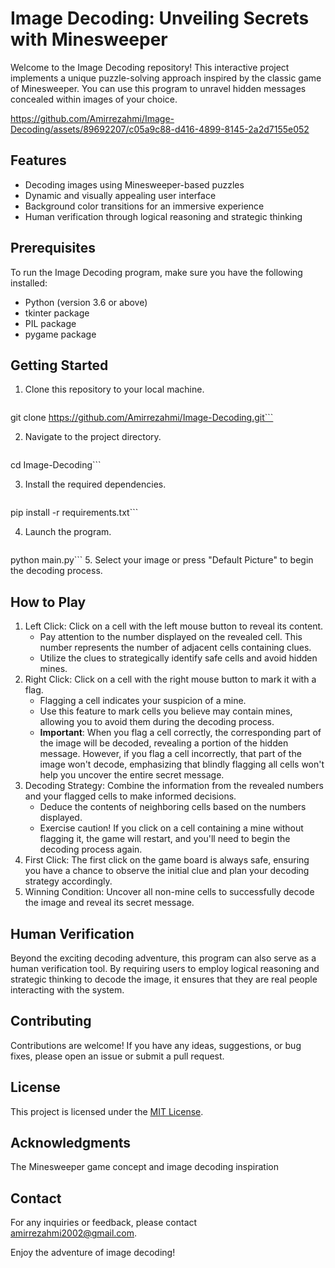 # Image Decoding: Unveiling Secrets with Minesweeper

Welcome to the Image Decoding repository! This interactive project implements a unique puzzle-solving approach inspired by the classic game of Minesweeper. You can use this program to unravel hidden messages concealed within images of your choice.


https://github.com/Amirrezahmi/Image-Decoding/assets/89692207/c05a9c88-d416-4899-8145-2a2d7155e052

## Features

   - Decoding images using Minesweeper-based puzzles
   - Dynamic and visually appealing user interface
   - Background color transitions for an immersive experience
   - Human verification through logical reasoning and strategic thinking

## Prerequisites

To run the Image Decoding program, make sure you have the following installed:

   - Python (version 3.6 or above)
   - tkinter package
   - PIL package
   - pygame package


## Getting Started

  1. Clone this repository to your local machine.

     ```bash
  git clone https://github.com/Amirrezahmi/Image-Decoding.git```

2. Navigate to the project directory.
     ```bash
  cd Image-Decoding```
  
3. Install the required dependencies.
     ```bash
  pip install -r requirements.txt```
  
4. Launch the program.
     ```bash
  python main.py```
5. Select your image or press "Default Picture" to begin the decoding process.

## How to Play

   1. Left Click: Click on a cell with the left mouse button to reveal its content.
      - Pay attention to the number displayed on the revealed cell. This number represents the number of adjacent cells containing clues.
      - Utilize the clues to strategically identify safe cells and avoid hidden mines.
   2. Right Click: Click on a cell with the right mouse button to mark it with a flag.
      - Flagging a cell indicates your suspicion of a mine.
      - Use this feature to mark cells you believe may contain mines, allowing you to avoid them during the decoding process.
      - $\textbf{Important}$: When you flag a cell correctly, the corresponding part of the image will be decoded, revealing a portion of the hidden message. However, if you flag a cell incorrectly, that part of the image won't decode, emphasizing that blindly flagging all cells won't help you uncover the entire secret message.
   3. Decoding Strategy: Combine the information from the revealed numbers and your flagged cells to make informed decisions.
      - Deduce the contents of neighboring cells based on the numbers displayed.
      - Exercise caution! If you click on a cell containing a mine without flagging it, the game will restart, and you'll need to begin the decoding process again.
   4. First Click: The first click on the game board is always safe, ensuring you have a chance to observe the initial clue and plan your decoding strategy accordingly.
   5. Winning Condition: Uncover all non-mine cells to successfully decode the image and reveal its secret message.


## Human Verification

Beyond the exciting decoding adventure, this program can also serve as a human verification tool. By requiring users to employ logical reasoning and strategic thinking to decode the image, it ensures that they are real people interacting with the system.

## Contributing

Contributions are welcome! If you have any ideas, suggestions, or bug fixes, please open an issue or submit a pull request.


## License

This project is licensed under the [MIT License](https://opensource.org/license/mit/).


## Acknowledgments

The Minesweeper game concept and image decoding inspiration


## Contact


For any inquiries or feedback, please contact amirrezahmi2002@gmail.com.

Enjoy the adventure of image decoding!





